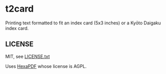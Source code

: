 
# t2card

Printing text formatted to fit an index card (5x3 inches) or a Kyōto Daigaku index card.


## LICENSE

MIT, see [LICENSE.txt](LICENSE.txt)

Uses [HexaPDF](https://hexapdf.gettalong.org/) whose license is AGPL.

